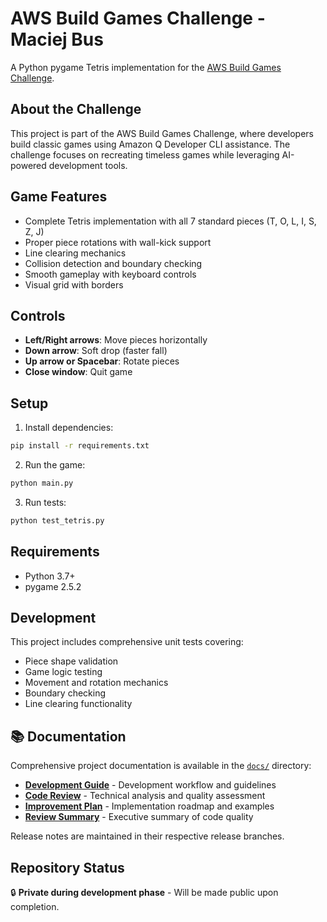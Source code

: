# AWS Build Games Challenge - Maciej Bus

A Python pygame Tetris implementation for the [AWS Build Games Challenge](https://builder.aws.com/content/2y6egGcPAGQs8EwtQUM9KAONojz/build-games-challenge-build-classics-with-amazon-q-developer-cli).

## About the Challenge

This project is part of the AWS Build Games Challenge, where developers build classic games using Amazon Q Developer CLI assistance. The challenge focuses on recreating timeless games while leveraging AI-powered development tools.

## Game Features

- Complete Tetris implementation with all 7 standard pieces (T, O, L, I, S, Z, J)
- Proper piece rotations with wall-kick support
- Line clearing mechanics
- Collision detection and boundary checking
- Smooth gameplay with keyboard controls
- Visual grid with borders

## Controls

- **Left/Right arrows**: Move pieces horizontally
- **Down arrow**: Soft drop (faster fall)
- **Up arrow or Spacebar**: Rotate pieces
- **Close window**: Quit game

## Setup

1. Install dependencies:
```bash
pip install -r requirements.txt
```

2. Run the game:
```bash
python main.py
```

3. Run tests:
```bash
python test_tetris.py
```

## Requirements

- Python 3.7+
- pygame 2.5.2

## Development

This project includes comprehensive unit tests covering:
- Piece shape validation
- Game logic testing
- Movement and rotation mechanics
- Boundary checking
- Line clearing functionality

## 📚 Documentation

Comprehensive project documentation is available in the [`docs/`](docs/) directory:

- **[Development Guide](docs/DEV_BRANCH_README.md)** - Development workflow and guidelines
- **[Code Review](docs/CODE_REVIEW.md)** - Technical analysis and quality assessment  
- **[Improvement Plan](docs/IMPROVEMENT_PLAN.md)** - Implementation roadmap and examples
- **[Review Summary](docs/REVIEW_SUMMARY.md)** - Executive summary of code quality

Release notes are maintained in their respective release branches.

## Repository Status

🔒 **Private during development phase** - Will be made public upon completion.